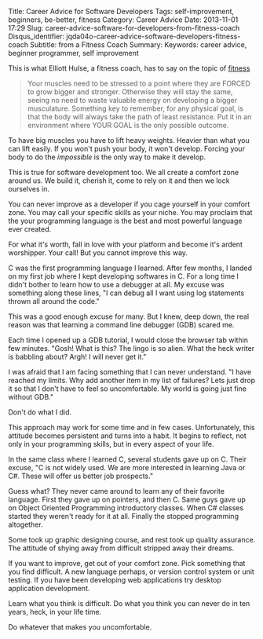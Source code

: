Title: Career Advice for Software Developers
Tags: self-improvement, beginners, be-better, fitness
Category: Career Advice
Date: 2013-11-01 17:29
Slug: career-advice-software-for-developers-from-fitness-coach
Disqus_identifier: jqda04o-career-advice-software-developers-fitness-coach
Subtitle: from a Fitness Coach
Summary:
Keywords: career advice, beginner programmer, self improvement


This is what Elliott Hulse, a fitness coach, has to say on the topic of
[fitness](http://www.hulsestrength.com/1-exercise-increase-testosterone/)

> Your muscles need to be stressed to a point where they are FORCED to grow
> bigger and stronger. Otherwise they will stay the same, seeing no need to
> waste valuable energy on developing a bigger musculature. Something key to
> remember, for any physical goal, is that the body will always take the path of
> least resistance. Put it in an environment where YOUR GOAL is the only
> possible outcome.

To have big muscles you have to lift heavy weights. Heavier than what you can
lift easily. If you won't push your body, it won't develop. Forcing your body to
do the *impossible* is the only way to make it develop.

This is true for software development too. We all create a comfort zone around
us. We build it, cherish it, come to rely on it and then we lock ourselves in.

You can never improve as a developer if you cage yourself in your comfort zone.
You may call your specific skills as your niche. You may proclaim that the your
programming language is the best and most powerful language ever created.

For what it's worth, fall in love with your platform and become it's ardent
worshipper. Your call! But you cannot improve this way.

C was the first programming language I learned. After few months, I landed on my
first job where I kept developing softwares in C. For a long time I didn't
bother to learn how to use a debugger at all. My excuse was something along
these lines, "I can debug all I want using log statements thrown all around the
code."

This was a good enough excuse for many. But I knew, deep down, the real reason
was that learning a command line debugger (GDB) scared me.

Each time I opened up a GDB tutorial, I would close the browser tab within few
minutes. "Gosh! What is this? The lingo is so alien. What the heck writer is
babbling about? Argh! I will never get it."

I was afraid that I am facing something that I can never understand. "I have
reached my limits. Why add another item in my list of failures? Lets just drop
it so that I don't have to feel so uncomfortable. My world is going just fine
without GDB."

Don't do what I did.

This approach may work for some time and in few cases. Unfortunately, this
attitude becomes persistent and turns into a habit. It begins to reflect, not
only in your programming skills, but in every aspect of your life.

In the same class where I learned C, several students gave up on C. Their
excuse, "C is not widely used. We are more interested in learning Java or C#.
These will offer us better job prospects."

Guess what? They never came around to learn any of their favorite language.
First they gave up on pointers, and then C. 
Same guys gave up on Object Oriented Programming introductory classes.
When C# classes started they weren't ready for it at all.
Finally the stopped programming altogether.

Some took up graphic designing course, and rest took up
quality assurance. The attitude of shying away from difficult stripped
away their dreams.

If you want to improve, get out of your comfort zone. Pick something that you
find difficult. A new language perhaps, or version control system or unit testing.
If you have been developing web applications try desktop application development.

Learn what you think is difficult. Do what you think you can
never do in ten years, heck, in your life time.

Do whatever that makes you uncomfortable.

